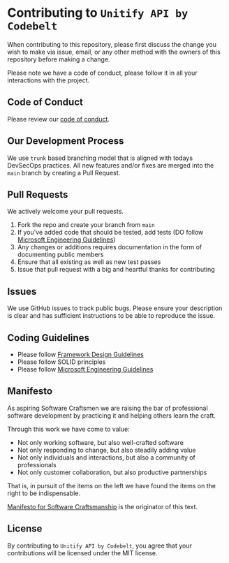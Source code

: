 ﻿# Contributing to `Unitify API by Codebelt`
When contributing to this repository, please first discuss the change you wish to make via issue,
email, or any other method with the owners of this repository before making a change.

Please note we have a code of conduct, please follow it in all your interactions with the project.

## Code of Conduct
Please review our [code of conduct](CODE_OF_CONDUCT.md).

## Our Development Process
We use `trunk` based branching model that is aligned with todays DevSecOps practices.
All new features and/or fixes are merged into the `main` branch by creating a Pull Request.

## Pull Requests
We actively welcome your pull requests.

1. Fork the repo and create your branch from `main`
2. If you've added code that should be tested, add tests (DO follow [Microsoft Engineering Guidelines](https://github.com/dotnet/aspnetcore/wiki/Engineering-guidelines))
3. Any changes or additions requires documentation in the form of documenting public members
4. Ensure that all existing as well as new test passes
5. Issue that pull request with a big and heartful thanks for contributing

## Issues
We use GitHub issues to track public bugs. Please ensure your description is
clear and has sufficient instructions to be able to reproduce the issue.

## Coding Guidelines
* Please follow [Framework Design Guidelines](https://learn.microsoft.com/en-us/dotnet/standard/design-guidelines/)
* Please follow SOLID principles
* Please follow [Microsoft Engineering Guidelines](https://github.com/dotnet/aspnetcore/wiki/Engineering-guidelines)

## Manifesto
As aspiring Software Craftsmen we are raising the bar of professional software development by practicing it and helping others learn the craft.

Through this work we have come to value:

* Not only working software,
but also well-crafted software
* Not only responding to change,
but also steadily adding value
* Not only individuals and interactions,
but also a community of professionals
* Not only customer collaboration,
but also productive partnerships

That is, in pursuit of the items on the left we have found the items on the right to be indispensable.

[Manifesto for Software Craftsmanship](https://manifesto.softwarecraftsmanship.org/) is the originator of this text.

## License
By contributing to `Unitify API by Codebelt`, you agree that your contributions will be licensed
under the MIT license.
